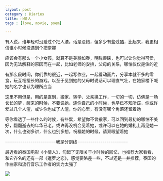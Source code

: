 ```yaml
---
layout: post
category : Diaries
title: 小情人
tags : [love, movie, poem]

---
```



有人说，谁年轻时没爱过个把人渣，话是没错，但多少有些残酷，比起来，我更相信谁小时候没遇到个把奈娜

应该会有那么一个小女孩，就算不是美貌如眷，明眸善睐，也可以让你觉得可爱，因为无法解释的原因而在一起，比如老师的安排，父母的关系，哪怕仅仅是住的近

有那么段时间，你们靠的很近，一起写作业，一起看动画片，分享本就不多的零食，玩互相擅长的游戏。以至于见到她的父母时说话可以理直气壮，在她家楼下喊她的名字也认为理所应当

这里不用但是，用的是直到，搬家、转学、父亲换工作，一切的一切，仿佛是一场长长的梦，醒来的时候，不要说她，连你自己的小时候，也早已不知所踪，你或许爱过几个人渣，或许你也成了人渣，你的心里，有没有哪个角落还留着她

等你看透了一些什么的时候，有些累，希望你不曾搬家，可以回到最初的哪怕不美好，翻翻逝去的年华已老，或许再没机会见着她，或许可以在她的婚礼上再见她一次，什么也别多讲，什么也别多想，祝福她的时候，请双眼望着她

--------------------------我是分割线--------------------------

最近看的泰国电影《小情人》，勾起了无限关于小时候的回忆，也推荐大家看看，和它齐名的还有一部《暹罗之恋》，感觉要略差一些，不过还是一并推荐，泰国的作曲家和流行音乐工作者的实力太强了

![](http://img3.douban.com/view/photo/photo/public/p1672175753.jpg)

